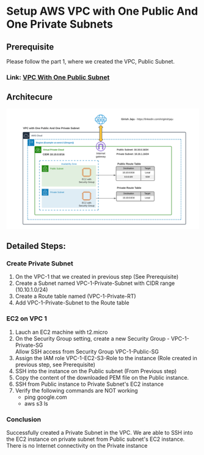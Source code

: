 # Setup AWS VPC with One Public And One Private Subnets

## Prerequisite
Please follow the part 1, where we created the VPC, Public Subnet.
### Link: [VPC With One Public Subnet](/aws-vpc-and-networking/01-vpc-one-public-subnet/)

## Architecure
![](images/vpc-public-private-subnets.png)


## Detailed Steps:
### Create Private Subnet
1. On the VPC-1 that we created in previous step (See Prerequisite)
2. Create a Subnet named VPC-1-Private-Subnet with CIDR range (10.10.1.0/24)
3. Create a Route table named (VPC-1-Private-RT)
4. Add VPC-1-Private-Subnet to the Route table


### EC2 on VPC 1
1. Lauch an EC2 machine with t2.micro
2. On the Security Group setting, create a new Security Group - VPC-1-Private-SG<br>
   Allow SSH access from Security Group VPC-1-Public-SG<br>
3. Assign the IAM role VPC-1-EC2-S3-Role to the instance (Role created in previous step, see Prerequisite) 
4. SSH into the instance on the Public subnet (From Previous step)
5. Copy the content of the downloaded PEM file on the Public instance.
6. SSH from Public instance to Private Subnet's EC2 instance
4. Verify the following commands are NOT working
    - ping google.com
    - aws s3 ls

### Conclusion

Successfully created a Private Subnet in the VPC. 
We are able to SSH into the EC2 instance on private subnet from Public subnet's EC2 instance.
There is no Internet connectivity on the Private instance